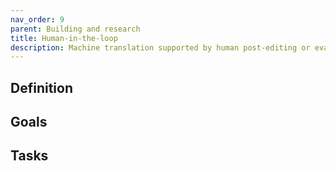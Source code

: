 ```yaml
---
nav_order: 9
parent: Building and research
title: Human-in-the-loop
description: Machine translation supported by human post-editing or evaluation
---
```


## Definition


## Goals


## Tasks